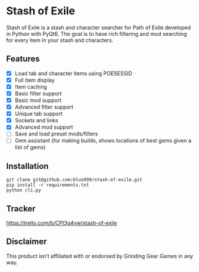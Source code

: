 # Stash of Exile

Stash of Exile is a stash and character searcher for Path of Exile developed in Python with PyQt6. The goal is to have rich filtering and mod searching for every item in your stash and characters.

## Features
- [x] Load tab and character items using POESESSID
- [x] Full item display
- [x] Item caching
- [x] Basic filter support
- [x] Basic mod support
- [x] Advanced filter support
- [x] Unique tab support
- [x] Sockets and links
- [x] Advanced mod support
- [ ] Save and load preset mods/filters
- [ ] Gem assistant (for making builds, shows locations of best gems given a list of gems)

## Installation
```
git clone git@github.com:bluo999/stash-of-exile.git
pip install -r requirements.txt
python cli.py
```

## Tracker
https://trello.com/b/CPI3g4yw/stash-of-exile

## Disclaimer
This product isn't affiliated with or endorsed by Grinding Gear Games in any way.
